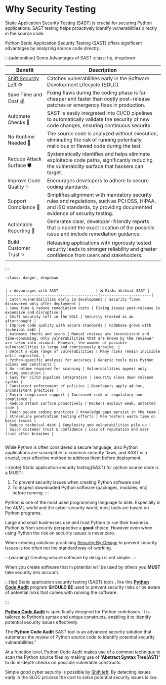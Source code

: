 # Why Security Testing 

Static Application Security Testing (SAST) is crucial for securing Python applications.
SAST testing helps proactively identify vulnerabilities directly in the source code. 

Python Static Application Security Testing (SAST) offers significant advantages by analyzing source code directly.



:::{admonition} Some Advantages of SAST
:class: tip, dropdown


| **Benefit**             | **Description** |
|--------------------------|-----------------|
| [Shift Security Left](https://nocomplexity.com/documents/simplifysecurity/shiftleft.html) ⚙️   | Catches vulnerabilities early in the Software Development Lifecycle (SDLC). |
| Save Time and Cost 💰    | Fixing flaws during the coding phase is far cheaper and faster than costly post-release patches or emergency fixes in production. |
| Automate Checks 🤖       | SAST is easily integrated into CI/CD pipelines to automatically validate the security of new code changes, ensuring continuous security. |
| No Runtime Needed 🔎     | The source code is analyzed without execution, eliminating the risk of running potentially malicious or flawed code during the test. |
| Reduce Attack Surface 🛡️ | Systematically identifies and helps eliminate exploitable code paths, significantly reducing the vulnerability surface that hackers can target. |
| Improve Code Quality ✨  | Encourages developers to adhere to secure coding standards. |
| Support Compliance 📜    | Simplifies alignment with mandatory security rules and regulations, such as PCI DSS, HIPAA, and ISO standards, by providing documented evidence of security testing. |
| Actionable Reporting 📝  | Generates clear, developer-friendly reports that pinpoint the exact location of the possible issue and include remediation guidance. |
| Build Customer Trust ⭐  | Releasing applications with rigorously tested security leads to stronger reliability and greater confidence from users and stakeholders. |
:::

```{admonition} Risks Without SAST on Python code
:class: danger, dropdown


| ✔️ Advantages with SAST                 | ❌ Risks Without SAST |
|-----------------------------------------|-----------------------|
| Catch vulnerabilities early in development | Security flaws discovered only after deployment |
| Save time & reduce remediation costs | Fixing issues post-release is expensive and disruptive |
| Shift security left in the SDLC | Security treated as an afterthought |
| Improve code quality with secure standards | Codebase grows with technical debt |
| Automate checks and scans | Manual reviews are inconsistent and time-consuming. Only vulnerabilities that are known by the reviewer are taken into account. However, the number of possible vulnerabilities is large and continuously growing. |
| Detect a wide range of vulnerabilities | Many risks remain invisible until exploited. |
| Python-specific analysis for accuracy | Generic tools miss Python idioms and constructs |
| No runtime required for scanning | Vulnerabilities appear only during execution |
| Easy for CI/CD pipeline integration | Security slows down release cycles |
| Consistent enforcement of policies | Developers apply ad-hoc, inconsistent practices |
| Easier compliance support | Increased risk of regulatory non-compliance |
| Reduce attack surface proactively | Hackers exploit weak, untested code |
| Teach secure coding practices | Knowledge gaps persist in the team |
| Streamline penetration testing efforts | Pen testers waste time on basic issues |
| Reduce technical debt | Complexity and vulnerabilities pile up |
| Build customer trust & confidence | Loss of reputation and user trust after breaches |


```

While Python is often considered a secure language, also Python applications are susceptible to common security flaws, and SAST is a crucial, cost-effective method to address them before deployment.

:::{note} 
Static application security testing(SAST) for python source code is a MUST!

1. To prevent security issues when creating Python software and
2. To inspect downloaded Python software (packages, modules, etc) before running.
:::


Python is one of the most used programming language to date. Especially in the AI/ML world and the cyber security world, most tools are based on Python programs. 

Large and small businesses use and trust Python to run their business. Python is from security perspective a **good** choice. However even when using Python the risk on security issues is never zero.

When creating solutions practicing [Security-By-Design](https://nocomplexity.com/documents/securitybydesign/intro.html) to prevent security issues is too often not the standard way-of-working. 

:::{warning} 
Creating secure software by design is not simple. 
:::


When you create software that in potential will be used by others you **MUST** take security into account.

:::{tip} 
Static application security testing (SAST) tools , like this [**Python Code Audit**](https://nocomplexity.com/codeaudit/) program **SHOULD BE** used to prevent security risks or be aware of potential risks that comes with running the software.

:::

 
[**Python Code Audit**](https://nocomplexity.com/codeaudit/)  is specifically designed for Python codebases. It is tailored to Python’s syntax and unique constructs, enabling it to identify potential security issues effectively.

The **Python Code Audit** SAST tool is an advanced security solution that automates the review of Python source code to identify potential security vulnerabilities."

At a function level, Python Code Audit makes use of a common technique to scan the Python source files by making use of **'Abstract Syntax Tree(AST)'** to do in-depth checks on possible vulnerable constructs. 


Simple good cyber security is possible by [Shift left](https://nocomplexity.com/documents/simplifysecurity/shiftleft.html). By detecting issues early in the SLDC process the cost to solve potential security issues is low. 




